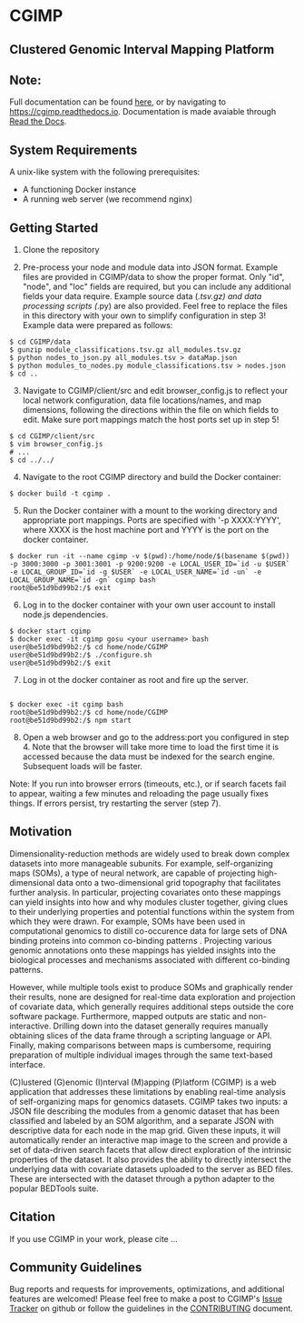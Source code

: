 # CGIMP
## Clustered Genomic Interval Mapping Platform

## Note:
Full documentation can be found [here](https://cgimp.readthedocs.io), or by navigating to https://cgimp.readthedocs.io. Documentation is made avaiable through [Read the Docs](https://docs.readthedocs.io).

## System Requirements
A unix-like system with the following prerequisites:
* A functioning Docker instance
* A running web server (we recommend nginx)

## Getting Started

1. Clone the repository

2. Pre-process your node and module data into JSON format. Example files are provided in CGIMP/data to show the proper format. Only "id", "node", and "loc" fields are required, but you can include any additional fields your data require. Example source data (*.tsv.gz) and data processing scripts (*.py) are also provided. Feel free to replace the files in this directory with your own to simplify configuration in step 3! Example data were prepared as follows:
```
$ cd CGIMP/data
$ gunzip module_classifications.tsv.gz all_modules.tsv.gz
$ python nodes_to_json.py all_modules.tsv > dataMap.json
$ python modules_to_nodes.py module_classifications.tsv > nodes.json
$ cd ..
```

3. Navigate to CGIMP/client/src and edit browser_config.js to reflect your local network configuration, data file locations/names, and map dimensions, following the directions within the file on which fields to edit. Make sure port mappings match the host ports set up in step 5!
```
$ cd CGIMP/client/src
$ vim browser_config.js
# ...
$ cd ../../
```

4. Navigate to the root CGIMP directory and build the Docker container:
```
$ docker build -t cgimp .
```

5. Run the Docker container with a mount to the working directory and appropriate port mappings. Ports are specified with '-p XXXX:YYYY', where XXXX is the host machine port and YYYY is the port on the docker container.
```
$ docker run -it --name cgimp -v $(pwd):/home/node/$(basename $(pwd)) -p 3000:3000 -p 3001:3001 -p 9200:9200 -e LOCAL_USER_ID=`id -u $USER` -e LOCAL_GROUP_ID=`id -g $USER` -e LOCAL_USER_NAME=`id -un` -e LOCAL_GROUP_NAME=`id -gn` cgimp bash
root@be51d9bd99b2:/$ exit
```

6. Log in to the docker container with your own user account to install node.js dependencies.
```
$ docker start cgimp
$ docker exec -it cgimp gosu <your username> bash
user@be51d9bd99b2:/$ cd home/node/CGIMP
user@be51d9bd99b2:/$ ./configure.sh
user@be51d9bd99b2:/$ exit
```

7. Log in ot the docker container as root and fire up the server.
```

$ docker exec -it cgimp bash
root@be51d9bd99b2:/$ cd home/node/CGIMP
root@be51d9bd99b2:/$ npm start
```

8. Open a web browser and go to the address:port you configured in step 4. Note that the browser will take more time to load the first time it is accessed because the data must be indexed for the search engine. Subsequent loads will be faster.

Note: If you run into browser errors (timeouts, etc.), or if search facets fail to appear, waiting a few minutes and reloading the page usually fixes things. If errors persist, try restarting the server (step 7).


## Motivation

Dimensionality-reduction methods are widely used to break down complex datasets into more manageable subunits. For example, self-organizing maps (SOMs), a type of neural network, are capable of projecting high-dimensional data onto a two-dimensional grid topography that facilitates further analysis. In particular, projecting covariates onto these mappings can yield insights into how and why modules cluster together, giving clues to their underlying properties and potential functions within the system from which they were drawn. For example, SOMs have been used in computational genomics to distill co-occurence data for large sets of DNA binding proteins into common co-binding patterns . Projecting various genomic annotations onto these mappings has yielded insights into the biological processes and mechanisms associated with different co-binding patterns.

However, while multiple tools exist to produce SOMs and graphically render their results, none are designed for real-time data exploration and projection of covariate data, which generally requires additional steps outside the core software package. Furthermore, mapped outputs are static and non-interactive. Drilling down into the dataset generally requires manually obtaining slices of the data frame through a scripting language or API. Finally, making comparisons between maps is cumbersome, requiring preparation of multiple individual images through the same text-based interface.

(C)lustered (G)enomic (I)nterval (M)apping (P)latform (CGIMP) is a web application that addresses these limitations by enabling real-time analysis of self-organizing maps for genomics datasets. CGIMP takes two inputs: a JSON file describing the modules from a genomic dataset that has been classified and labeled by an SOM algorithm, and a separate JSON with descriptive data for each node in the map grid. Given these inputs, it will automatically render an interactive map image to the screen and provide a set of data-driven search facets that allow direct exploration of the intrinsic properties of the dataset. It also provides the ability to directly intersect the underlying data with covariate datasets uploaded to the server as BED files. These are intersected with the dataset through a python adapter to the popular BEDTools suite.

## Citation

If you use CGIMP in your work, please cite ...

## Community Guidelines

Bug reports and requests for improvements, optimizations, and additional features are welcomed! Please feel free to make a post to CGIMP's [Issue Tracker](https://github.com/Boyle-Lab/CGIMP/issues) on github or follow the guidelines in the [CONTRIBUTING](https://github.com/Boyle-Lab/CGIMP/CONTRIBUTING.md) document.